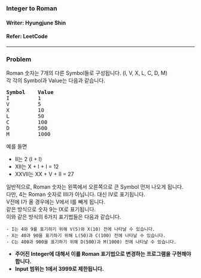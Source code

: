 ### Integer to Roman
#### Writer: Hyungjune Shin
#### Refer: LeetCode
* * *
### Problem
Roman 숫자는 7개의 다른 Symbol들로 구성됩니다. (I, V, X, L, C, D, M)   
각 각의 Symbol과 Value는 다음과 같습니다.    
<pre>
<b>Symbol    Value</b>
I         1
V         5
X         10
L         50
C         100
D         500
M         1000
</pre>

예를 들면
- II는 2 (I + I)
- XII는 X + I + I = 12
- XXVII는 XX + V + II = 27

일반적으로, Roman 숫자는 왼쪽에서 오른쪽으로 큰 Symbol 먼저 나오게 됩니다.   
다만, 4는 Roman 숫자로 IIII가 아닙니다. 대신 IV로 표기됩니다.   
V전에 I가 올 경우에는 V에서 I를 빼게 됩니다.   
같은 방식으로 숫자 9는 IX로 표기됩니다.   
이와 같은 방식의 6가지 표기법들은 다음과 같습니다.   
```
- I는 4와 9를 표기하기 위해 V(5)와 X(10) 전에 나타날 수 있습니다.
- X는 40과 90을 표기하기 위해 L(50)과 C(100) 전에 나타날 수 있습니다.
- C는 400과 900을 표기하기 위해 D(500)과 M(1000) 전에 나타날 수 있습니다.
```
- <b>주어진 Integer에 대해서 이를 Roman 표기법으로 변경하는 프로그램을 구현해야 합니다. </b>   
- <b>Input 범위는 1에서 3999로 제한됩니다.</b>
